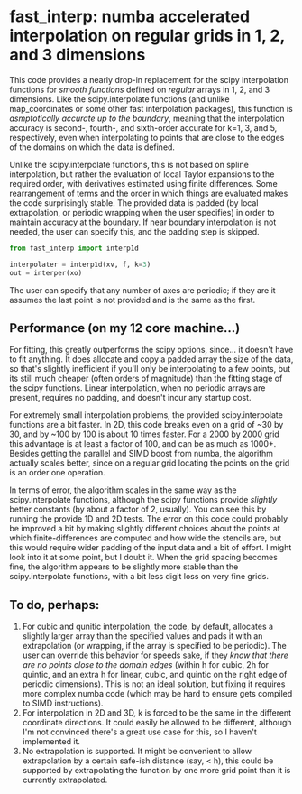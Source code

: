 # fast_interp: numba accelerated interpolation on regular grids in 1, 2, and 3 dimensions

This code provides a nearly drop-in replacement for the scipy interpolation functions for *smooth functions* defined on *regular* arrays in 1, 2, and 3 dimensions. Like the scipy.interpolate functions (and unlike map_coordinates or some other fast interpolation packages), this function is *asmptotically accurate up to the boundary*, meaning that the interpolation accuracy is second-, fourth-, and sixth-order accurate for k=1, 3, and 5, respectively, even when interpolating to points that are close to the edges of the domains on which the data is defined.

Unlike the scipy.interpolate functions, this is not based on spline interpolation, but rather the evaluation of local Taylor expansions to the required order, with derivatives estimated using finite differences. Some rearrangement of terms and the order in which things are evaluated makes the code surprisingly stable. The provided data is padded (by local extrapolation, or periodic wrapping when the user specifies) in order to maintain accuracy at the boundary. If near boundary interpolation is not needed, the user can specify this, and the padding step is skipped.

```python
from fast_interp import interp1d

interpolater = interp1d(xv, f, k=3)
out = interper(xo)
```

The user can specify that any number of axes are periodic; if they are it assumes the last point is not provided and is the same as the first.

## Performance (on my 12 core machine...)

For fitting, this greatly outperforms the scipy options, since... it doesn't have to fit anything. It does allocate and copy a padded array the size of the data, so that's slightly inefficient if you'll only be interpolating to a few points, but its still much cheaper (often orders of magnitude) than the fitting stage of the scipy functions. Linear interpolation, when no periodic arrays are present, requires no padding, and doesn't incur any startup cost.

For extremely small interpolation problems, the provided scipy.interpolate functions are a bit faster. In 2D, this code breaks even on a grid of ~30 by 30, and by ~100 by 100 is about 10 times faster. For a 2000 by 2000 grid this advantage is at least a factor of 100, and can be as much as 1000+. Besides getting the parallel and SIMD boost from numba, the algorithm actually scales better, since on a regular grid locating the points on the grid is an order one operation.

In terms of error, the algorithm scales in the same way as the scipy.interpolate functions, although the scipy functions provide *slightly* better constants (by about a factor of 2, usually). You can see this by running the provide 1D and 2D tests. The error on this code could probably be improved a bit by making slightly different choices about the points at which finite-differences are computed and how wide the stencils are, but this would require wider padding of the input data and a bit of effort. I might look into it at some point, but I doubt it. When the grid spacing becomes fine, the algorithm appears to be slightly more stable than the scipy.interpolate functions, with a bit less digit loss on very fine grids.

## To do, perhaps:

1. For cubic and qunitic interpolation, the code, by default, allocates a slightly larger array than the specified values and pads it with an extrapolation (or wrapping, if the array is specified to be periodic). The user can override this behavior for speeds sake, if they *know that there are no points close to the domain edges* (within h for cubic, 2h for quintic, and an extra h for linear, cubic, and quintic on the right edge of periodic dimensions). This is not an ideal solution, but fixing it requires more complex numba code (which may be hard to ensure gets compiled to SIMD instructions).
2. For interpolation in 2D and 3D, k is forced to be the same in the different coordinate directions. It could easily be allowed to be different, although I'm not convinced there's a great use case for this, so I haven't implemented it.
3. No extrapolation is supported. It might be convenient to allow extrapolation by a certain safe-ish distance (say, < h), this could be supported by extrapolating the function by one more grid point than it is currently extrapolated.

